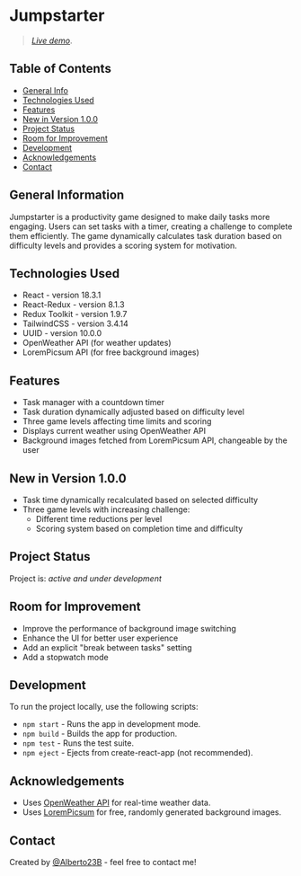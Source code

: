 # Jumpstarter

> _[Live demo](https://jstarter.netlify.app/)_.

## Table of Contents

- [General Info](#general-information)
- [Technologies Used](#technologies-used)
- [Features](#features)
- [New in Version 1.0.0](#new-in-version-100)
- [Project Status](#project-status)
- [Room for Improvement](#room-for-improvement)
- [Development](#development)
- [Acknowledgements](#acknowledgements)
- [Contact](#contact)

## General Information

Jumpstarter is a productivity game designed to make daily tasks more engaging. Users can set tasks with a timer, creating a challenge to complete them efficiently. The game dynamically calculates task duration based on difficulty levels and provides a scoring system for motivation.

## Technologies Used

- React - version 18.3.1
- React-Redux - version 8.1.3
- Redux Toolkit - version 1.9.7
- TailwindCSS - version 3.4.14
- UUID - version 10.0.0
- OpenWeather API (for weather updates)
- LoremPicsum API (for free background images)

## Features

- Task manager with a countdown timer
- Task duration dynamically adjusted based on difficulty level
- Three game levels affecting time limits and scoring
- Displays current weather using OpenWeather API
- Background images fetched from LoremPicsum API, changeable by the user

## New in Version 1.0.0

- Task time dynamically recalculated based on selected difficulty
- Three game levels with increasing challenge:
  - Different time reductions per level
  - Scoring system based on completion time and difficulty

## Project Status

Project is: _active and under development_

## Room for Improvement

- Improve the performance of background image switching
- Enhance the UI for better user experience
- Add an explicit "break between tasks" setting
- Add a stopwatch mode

## Development

To run the project locally, use the following scripts:

- `npm start` - Runs the app in development mode.
- `npm build` - Builds the app for production.
- `npm test` - Runs the test suite.
- `npm eject` - Ejects from create-react-app (not recommended).

## Acknowledgements

- Uses [OpenWeather API](https://openweathermap.org/) for real-time weather data.
- Uses [LoremPicsum](https://picsum.photos/) for free, randomly generated background images.

## Contact

Created by [@Alberto23B](https://github.com/Alberto23B) - feel free to contact me!
